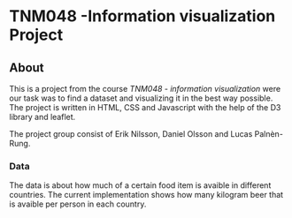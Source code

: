 # TNM048 -Information visualization Project
## About
This is a project from the course *TNM048 - information visualization* were our task was to find a dataset and visualizing it in the best way possible. The project is written in HTML, CSS and Javascript with the help of the D3 library and leaflet.

The project group consist of Erik Nilsson, Daniel Olsson and Lucas Palnèn-Rung.

### Data
The data is about how much of a certain food item is avaible in different countries. The current implementation shows how many kilogram beer that is avaible per person in each country.

